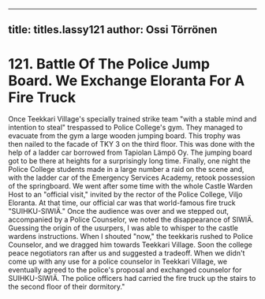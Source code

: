 
---

title: titles.lassy121
author: Ossi Törrönen
---


    
# 121. Battle Of The Police Jump Board. We Exchange Eloranta For A Fire Truck

Once Teekkari Village's specially trained strike team "with a stable mind and intention to steal" trespassed to Police College's gym. They managed to evacuate from the gym a large wooden jumping board. This trophy was then nailed to the facade of TKY 3 on the third floor. This was done with the help of a ladder car borrowed from Tapiolan Lämpö Oy. The jumping board got to be there at heights for a surprisingly long time. Finally, one night the Police College students made in a large number a raid on the scene and, with the ladder car of the Emergency Services Academy, retook possession of the springboard. We went after some time with the whole Castle Warden Host to an "official visit," invited by the rector of the Police College, Viljo Eloranta. At that time, our official car was that world-famous fire truck "SUIHKU-SIWIÄ." Once the audience was over and we stepped out, accompanied by a Police Counselor, we noted the disappearance of SIWIÄ. Guessing the origin of the usurpers, I was able to whisper to the castle wardens instructions. When I shouted "now," the teekkaris rushed to Police Counselor, and we dragged him towards Teekkari Village. Soon the college peace negotiators ran after us and suggested a tradeoff. When we didn't come up with any use for a police counselor in Teekkari Village, we eventually agreed to the police's proposal and exchanged counselor for SUIHKU-SIWIÄ. The police officers had carried the fire truck up the stairs to the second floor of their dormitory."
